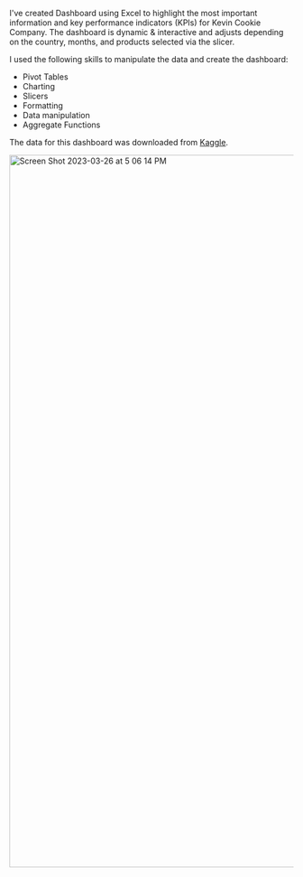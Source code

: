 I've created Dashboard using Excel to highlight the most important information and key performance indicators (KPIs) for Kevin Cookie Company.
The dashboard is dynamic & interactive and adjusts depending on the country, months, and products selected via the slicer.

I used the following skills to manipulate the data and create the dashboard:
- Pivot Tables
- Charting
- Slicers
- Formatting
- Data manipulation
- Aggregate Functions

The data for this dashboard was downloaded from [Kaggle](https://www.kaggle.com/datasets/lawrencestratvert/kevin-cookie-company-financial-analysis).

<img width="1262" alt="Screen Shot 2023-03-26 at 5 06 14 PM" src="https://user-images.githubusercontent.com/90986708/227784818-eaf10096-f58d-4c66-be17-98155c83c941.png">
